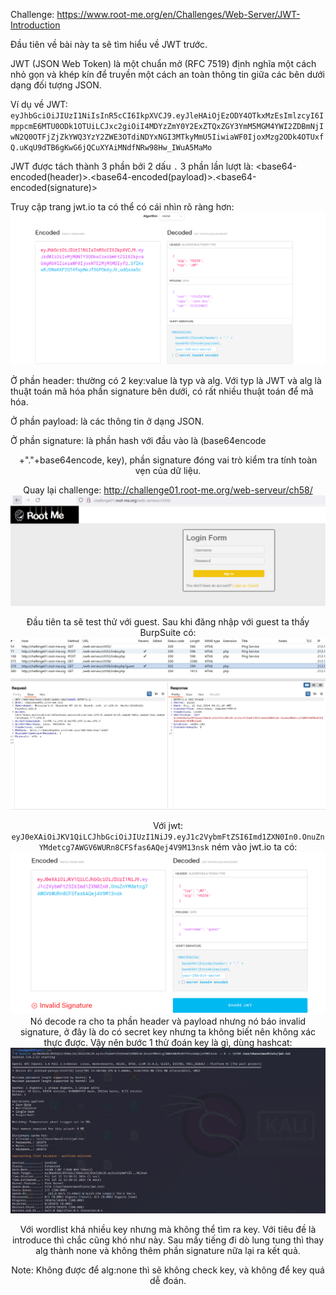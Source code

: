 Challenge: https://www.root-me.org/en/Challenges/Web-Server/JWT-Introduction

Đầu tiên về bài này ta sẽ tìm hiểu về JWT trước.

JWT (JSON Web Token) là một chuẩn mở (RFC 7519) định nghĩa một cách nhỏ gọn và khép kín để truyền một cách an toàn thông tin giữa các bên dưới dạng đối tượng JSON.

Ví dụ về JWT: ```eyJhbGciOiJIUzI1NiIsInR5cCI6IkpXVCJ9.eyJleHAiOjEzODY4OTkxMzEsImlzcyI6ImppcmE6MTU0ODk1OTUiLCJxc2giOiI4MDYzZmY0Y2ExZTQxZGY3YmM5MGM4YWI2ZDBmNjIwN2Q0OTFjZjZkYWQ3YzY2ZWE3OTdiNDYxNGI3MTkyMmU5IiwiaWF0IjoxMzg2ODk4OTUxfQ.uKqU9dTB6gKwG6jQCuXYAiMNdfNRw98Hw_IWuA5MaMo```

JWT được tách thành 3 phần bởi 2 dấu ```.``` 3 phần lần lượt là:
<base64-encoded(header)>.<base64-encoded(payload)>.<base64-encoded(signature)>

Truy cập trang jwt.io ta có thể có cái nhìn rõ ràng hơn:
![alt text](image.png)

Ở phần header: thường có 2 key:value là typ và alg. Với typ là JWT và alg là thuật toán mã hóa phần signature bên dưới, có rất nhiều thuật toán để mã hóa.

Ở phần payload: là các thông tin ở dạng JSON.

Ở phần signature: là phần hash với đầu vào là (base64encode<header>+"."+base64encode<payload>, key), phần signature đóng vai trò kiểm tra tính toàn vẹn của dữ liệu.

Quay lại challenge: http://challenge01.root-me.org/web-serveur/ch58/
![alt text](image-2.png)

Đầu tiên ta sẽ test thử với guest. Sau khi đăng nhập với guest ta thấy BurpSuite có:
![alt text](image-3.png)

Với jwt: ```eyJ0eXAiOiJKV1QiLCJhbGciOiJIUzI1NiJ9.eyJ1c2VybmFtZSI6Imd1ZXN0In0.OnuZnYMdetcg7AWGV6WURn8CFSfas6AQej4V9M13nsk``` 
ném vào jwt.io ta có: ![alt text](image-4.png)
Nó decode ra cho ta phần header và payload nhưng nó báo invalid signature, ở đây là do có secret key nhưng ta không biết nên không xác thực được. 
Vậy nên bước 1 thử đoán key là gì, dùng hashcat:
![alt text](image-5.png)

Với wordlist khá nhiều key nhưng mà không thể tìm ra key. Với tiêu đề là introduce thì chắc cũng khó như này. Sau mấy tiếng đi dò lung tung thì thay alg thành none và không thêm phần signature nữa lại ra kết quả. 


Note: Không được để alg:none thì sẽ không check key, và không để key quá dễ đoán. 
